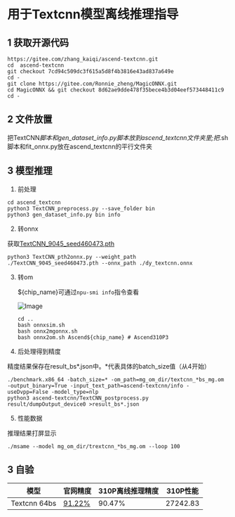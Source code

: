 # 用于Textcnn模型离线推理指导
## 1 获取开源代码

```
https://gitee.com/zhang_kaiqi/ascend-textcnn.git
cd  ascend-textcnn
git checkout 7cd94c509dc3f615a5d8f4b3816e43ad837a649e
cd -
git clone https://gitee.com/Ronnie_zheng/MagicONNX.git
cd MagicONNX && git checkout 8d62ae9dde478f35bece4b3d04eef573448411c9
cd -
```
## 2 文件放置
把TextCNN*脚本和gen_dataset_info.py脚本放到ascend_textcnn文件夹里;把*.sh脚本和fit_onnx.py放在ascend_textcnn的平行文件夹

## 3 模型推理
1. 前处理

```
cd ascend_textcnn
python3 TextCNN_preprocess.py --save_folder bin
python3 gen_dataset_info.py bin info
```

2. 转onnx

获取[TextCNN_9045_seed460473.pth](https://gitee.com/hex5b25/ascend-textcnn/raw/master/Chinese-Text-Classification-Pytorch/THUCNews/saved_dict/TextCNN_9045_seed460473.pth)

```
python3 TextCNN_pth2onnx.py --weight_path ./TextCNN_9045_seed460473.pth --onnx_path ./dy_textcnn.onnx
```

3. 转om

    ${chip_name}可通过`npu-smi info`指令查看
   
    ![Image](https://gitee.com/ascend/ModelZoo-PyTorch/raw/master/ACL_PyTorch/images/310P3.png)
    
    ```
    cd ..
    bash onnxsim.sh
    bash onnx2mgonnx.sh
    bash onnx2om.sh Ascend${chip_name} # Ascend310P3
    ```

4. 后处理得到精度

精度结果保存在result_bs*.json中。*代表具体的batch_size值（从4开始）

```
./benchmark.x86_64 -batch_size=* -om_path=mg_om_dir/textcnn_*bs_mg.om -output_binary=True -input_text_path=ascend-textcnn/info -useDvpp=False -model_type=nlp
python3 ascend-textcnn/TextCNN_postprocess.py result/dumpOutput_device0 >result_bs*.json
```
5. 性能数据

推理结果打屏显示

```
./msame --model mg_om_dir/trextcnn_*bs_mg.om --loop 100
```

## 3 自验
| 模型           | 官网精度   | 310P离线推理精度 | 310P性能 |
|--------------|--------|-----------|-------|
| Textcnn 64bs | [91.22%](https://gitee.com/huangyd8/Chinese-Text-Classification-Pytorch) | 90.47%    |  27242.83     |

